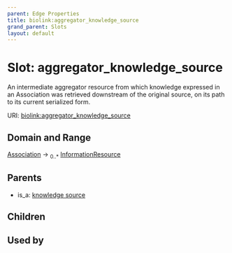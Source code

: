 ```yaml
---
parent: Edge Properties
title: biolink:aggregator_knowledge_source
grand_parent: Slots
layout: default
---
```


# Slot: aggregator_knowledge_source


An intermediate aggregator resource from which knowledge expressed in an Association was retrieved downstream of the original source, on its path to its current serialized form.

URI: [biolink:aggregator_knowledge_source](https://w3id.org/biolink/vocab/aggregator_knowledge_source)

## Domain and Range

[Association](Association.md) ->  <sub>0..*</sub> [InformationResource](InformationResource.md)

## Parents

 *  is_a: [knowledge source](knowledge_source.md)

## Children


## Used by

